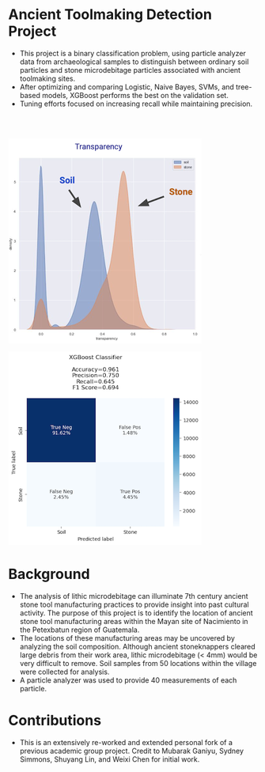 # Ancient Toolmaking Detection Project

- This project is a binary classification problem, using particle analyzer data from archaeological samples to distinguish between ordinary soil particles and stone microdebitage particles associated with ancient toolmaking sites.
- After optimizing and comparing Logistic, Naive Bayes, SVMs, and tree-based models, XGBoost performs the best on the validation set.
- Tuning efforts focused on increasing recall while maintaining precision. 

<br>
<br>

![eda](readme_images/eda.png)

![final_performance](readme_images/xgboost.png)

# Background

- The analysis of lithic microdebitage can illuminate 7th century ancient stone tool manufacturing practices to provide insight into past cultural activity. The purpose of this project is to identify the location of ancient stone tool manufacturing areas within the Mayan site of Nacimiento in the Petexbatun region of Guatemala. 
- The locations of these manufacturing areas may be uncovered by analyzing the soil composition. Although ancient stoneknappers cleared large debris from their work area, lithic microdebitage (< 4mm) would be very difficult to remove. Soil samples from 50 locations within the village were collected for analysis.
- A particle analyzer was used to provide 40 measurements of each particle.

# Contributions
- This is an extensively re-worked and extended personal fork of a previous academic group project. Credit to Mubarak Ganiyu, Sydney Simmons, Shuyang Lin, and Weixi Chen for initial work.

